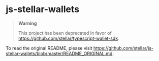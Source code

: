 # js-stellar-wallets

> **Warning**
>
> This project has been deprecated in favor of
> <https://github.com/stellar/typescript-wallet-sdk>.

To read the original README, please visit
<https://github.com/stellar/js-stellar-wallets/blob/master/README_ORIGINAL.md>.
